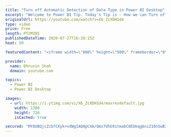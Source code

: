 ```yaml
---
title: "Turn off Automatic Detection of Data Type in Power BI Desktop"
excerpt: "Welcome to Power BI Tip. Today's Tip is - How we can Turn off Automatic Detection of Power BI Datatypes.  Please go through video for detail information. #PowerBI #PowerBIDesktop #PowerBITip"
originalUrl: https://youtube.com/watch?v=X6_ZcXDH1d4
type: video
price: Free
length: PT2M39S
publishedDateTime: 2020-07-27T16:28:15Z
heat: 50

featuredContent: "<iframe width=\"800\" height=\"500\" frameborder=\"0\" src=\"https://www.youtube.com/embed/X6_ZcXDH1d4\" allow=\"accelerometer; autoplay; encrypted-media; gyroscope; picture-in-picture\" allowfullscreen></iframe>"

provider:
  name: Dhruvin Shah
  domain: youtube.com

topics:
  - Power BI
  - Power BI Desktop

images:
  - url: https://i.ytimg.com/vi/X6_ZcXDH1d4/maxresdefault.jpg
    width: 1280
    height: 720
    isCached: true

secured: "MY8UBQjcZcb7CKyk+vdWgIAQ0pCXA/Qms7UhG91tmabC8Ebkqg6niZ10nSwB3qx3GANKFWYzDyQjOIIcJsXusK+S4pC6XQg5Yl9rZYMLCwkCxmtS0FoxorDzlolcdGIbb314pYS2pMZGYCvkpct7/f89FE4/b64voP8AwUCWFINN2YIJ1dYwIEh5E+0KgK/DZFjwiAJXLjNoEZzWvGBRU41TtqmSHiBrHHTP85bvlCTtiHrk6SVGo59PGvSHOVRwnO2uoFB1rWpBNjhXQnOYcuS3XCnzzobgKfEhTykoRmIo3blk2MAxgYll0C3dBSRZXGF4hBhp4K6of/AXSAWoVOjHLPkPS9l5BBWO21+WdHJpjpxp82cFX/DUNA8TS8TNlP7g21fY0hpxcqW5z4DCbGaMXls177qJ69ckgvCKfQY=;V55yzryneQOHjeCGI7U8jw=="
---
```


